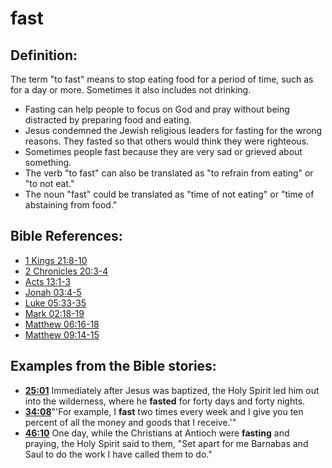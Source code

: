 # fast #

## Definition: ##

The term "to fast" means to stop eating food for a period of time, such as for a day or more. Sometimes it also includes not drinking.

* Fasting can help people to focus on God and pray without being distracted by preparing food and eating.
* Jesus condemned the Jewish religious leaders for fasting for the wrong reasons. They fasted so that others would think they were righteous.
* Sometimes people fast because they are very sad or grieved about something.
* The verb "to fast" can also be translated as "to refrain from eating" or "to not eat."
* The noun "fast" could be translated as "time of not eating" or "time of abstaining from food."



## Bible References: ##

* [1 Kings 21:8-10](en/tn/1ki/help/21/08)
* [2 Chronicles 20:3-4](en/tn/2ch/help/20/03)
* [Acts 13:1-3](en/tn/act/help/13/01)
* [Jonah 03:4-5](en/tn/jon/help/03/04)
* [Luke 05:33-35](en/tn/luk/help/05/33)
* [Mark 02:18-19](en/tn/mrk/help/02/18)
* [Matthew 06:16-18](en/tn/mat/help/06/16)
* [Matthew 09:14-15](en/tn/mat/help/09/14)

## Examples from the Bible stories: ##

* __[25:01](en/tn/obs/help/25/01)__ Immediately after Jesus was baptized, the Holy Spirit led him out into the wilderness, where he __fasted__  for forty days and forty nights.
* __[34:08](en/tn/obs/help/34/08)__"'For example, I __fast__  two times every week and I give you ten percent of all the money and goods that I receive.'"
* __[46:10](en/tn/obs/help/46/10)__ One day, while the Christians at Antioch were __fasting__  and praying, the Holy Spirit said to them, "Set apart for me Barnabas and Saul to do the work I have called them to do."